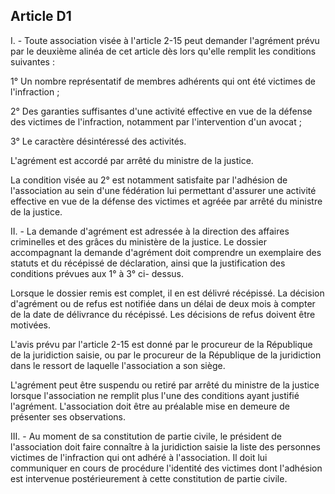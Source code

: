 Article D1
----
I. - Toute association visée à l'article 2-15 peut demander l'agrément prévu par
le deuxième alinéa de cet article dès lors qu'elle remplit les conditions
suivantes :

1° Un nombre représentatif de membres adhérents qui ont été victimes de
l'infraction ;

2° Des garanties suffisantes d'une activité effective en vue de la défense des
victimes de l'infraction, notamment par l'intervention d'un avocat ;

3° Le caractère désintéressé des activités.

L'agrément est accordé par arrêté du ministre de la justice.

La condition visée au 2° est notamment satisfaite par l'adhésion de
l'association au sein d'une fédération lui permettant d'assurer une activité
effective en vue de la défense des victimes et agréée par arrêté du ministre de
la justice.

II. - La demande d'agrément est adressée à la direction des affaires criminelles
et des grâces du ministère de la justice. Le dossier accompagnant la demande
d'agrément doit comprendre un exemplaire des statuts et du récépissé de
déclaration, ainsi que la justification des conditions prévues aux 1° à 3° ci-
dessus.

Lorsque le dossier remis est complet, il en est délivré récépissé. La décision
d'agrément ou de refus est notifiée dans un délai de deux mois à compter de la
date de délivrance du récépissé. Les décisions de refus doivent être motivées.

L'avis prévu par l'article 2-15 est donné par le procureur de la République de
la juridiction saisie, ou par le procureur de la République de la juridiction
dans le ressort de laquelle l'association a son siège.

L'agrément peut être suspendu ou retiré par arrêté du ministre de la justice
lorsque l'association ne remplit plus l'une des conditions ayant justifié
l'agrément. L'association doit être au préalable mise en demeure de présenter
ses observations.

III. - Au moment de sa constitution de partie civile, le président de
l'association doit faire connaître à la juridiction saisie la liste des
personnes victimes de l'infraction qui ont adhéré à l'association. Il doit lui
communiquer en cours de procédure l'identité des victimes dont l'adhésion est
intervenue postérieurement à cette constitution de partie civile.
